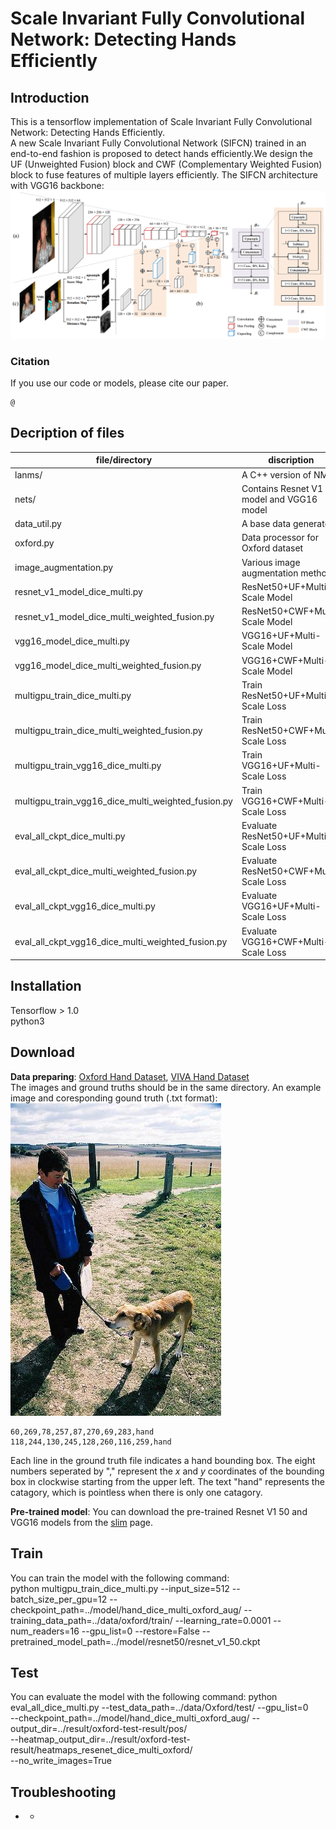 Scale Invariant Fully Convolutional Network: Detecting Hands Efficiently
=====
Introduction
-----
This is a tensorflow implementation of Scale Invariant Fully Convolutional Network: Detecting Hands Efficiently.  
A new Scale Invariant Fully Convolutional Network (SIFCN) trained in an end-to-end fashion is proposed to detect hands efficiently.We design the UF (Unweighted Fusion) block and CWF (Complementary Weighted Fusion) block to fuse features of multiple layers efficiently. The SIFCN architecture with VGG16 backbone: ![arch](images/arch.png)

### Citation
If you use our code or models, please cite our paper.  

	@

Decription of files
-----
|file/directory|discription|
|--------|--------|
|lanms/                |A C++ version of NMS|
|nets/                 |Contains Resnet V1 model and VGG16 model|
|data_util.py          |A base data generator|
|oxford.py　　　　　    |Data processor for Oxford dataset|
|image_augmentation.py |Various image augmentation methods|
|resnet_v1_model_dice_multi.py                        |ResNet50+UF+Multi-Scale Model|
|resnet_v1_model_dice_multi_weighted_fusion.py        |ResNet50+CWF+Multi-Scale Model|
|vgg16_model_dice_multi.py                            |VGG16+UF+Multi-Scale Model|
|vgg16_model_dice_multi_weighted_fusion.py            |VGG16+CWF+Multi-Scale Model|
|multigpu_train_dice_multi.py                         |Train ResNet50+UF+Multi-Scale Loss|
|multigpu_train_dice_multi_weighted_fusion.py         |Train ResNet50+CWF+Multi-Scale Loss|
|multigpu_train_vgg16_dice_multi.py                   |Train VGG16+UF+Multi-Scale Loss|
|multigpu_train_vgg16_dice_multi_weighted_fusion.py   |Train VGG16+CWF+Multi-Scale Loss|
|eval_all_ckpt_dice_multi.py						  |Evaluate ResNet50+UF+Multi-Scale Loss|
|eval_all_ckpt_dice_multi_weighted_fusion.py		  |Evaluate ResNet50+CWF+Multi-Scale Loss|
|eval_all_ckpt_vgg16_dice_multi.py					  |Evaluate VGG16+UF+Multi-Scale Loss|
|eval_all_ckpt_vgg16_dice_multi_weighted_fusion.py	  |Evaluate VGG16+CWF+Multi-Scale Loss|

Installation
------
Tensorflow > 1.0  
python3

Download
-----
**Data preparing**: [Oxford Hand Dataset](http://www.robots.ox.ac.uk/~vgg/data/hands), 
[VIVA Hand Dataset](http://cvrr.ucsd.edu/vivachallenge/index.php/hands/hand-detection)   
The images and ground truths should be in the same directory. An example image and coresponding gound truth (.txt format):  
![examples/VOC2010_1323.jpg](examples/VOC2010_1323.jpg)  

	60,269,78,257,87,270,69,283,hand
	118,244,130,245,128,260,116,259,hand
Each line in the ground truth file indicates a hand bounding box. The eight numbers seperated by "," represent the *x* and *y* coordinates of the bounding box in clockwise starting from the upper left. The text "hand" represents the catagory, which is pointless when there is only one catagory.  

**Pre-trained model**: 
You can download the pre-trained Resnet V1 50 and VGG16 models from the [slim](https://github.com/tensorflow/models/tree/master/research/slim) page.  

Train
-----
You can train the model with the following command:  
	python multigpu_train_dice_multi.py --input_size=512 --batch_size_per_gpu=12 
	--checkpoint_path=../model/hand_dice_multi_oxford_aug/ --training_data_path=../data/oxford/train/ 
	--learning_rate=0.0001 --num_readers=16 --gpu_list=0 --restore=False 
	--pretrained_model_path=../model/resnet50/resnet_v1_50.ckpt

Test
-----
You can evaluate the model with the following command:
	python eval_all_dice_multi.py --test_data_path=../data/Oxford/test/ --gpu_list=0 \
	--checkpoint_path=../model/hand_dice_multi_oxford_aug/ --output_dir=../result/oxford-test-result/pos/ \
	--heatmap_output_dir=../result/oxford-test-result/heatmaps_resenet_dice_multi_oxford/ \
	--no_write_images=True

Troubleshooting
-----
* 
	* 